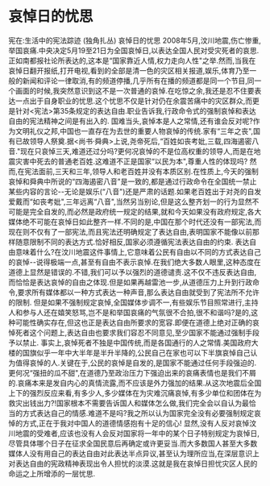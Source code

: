 # 哀悼日的忧思

宪在:生活中的宪法踪迹 (独角扎丛)
哀悼日的忧思
2008年5月,汶川地震,伤亡惨重,举国哀痛.中央决定5月19至21日为全国哀悼日,以表达全国人民对受灾死者的哀思.正如南都报社论所表达的,这本是“国家靠近人情,权力走向人性"之举.然而,当我在哀悼日翻开报纸,打开电视,看到的全部是清一色的灾区相关报道,娱乐,体育乃至一般的新闻和评论一律取消,有的频道停播,几乎所有在播的频道都是同一个节目,同一个画面的时候,我突然意识到这不是一次普通的哀悼.在吃惊之余,我还是忍不住要表达一点出于自身职业的忧思.这个忧思不仅是针对仍在余震苦痛中的灾区群众,而更是针对<宪法>第35条规定的表达自由.职业告诉我,行政命令式的强制哀悼和表达自由的宪法精神之间是有出入的.
国难当头,哀悼本是人之常情,还有谁会反对呢?作为文明礼仪之邦,中国也一直存在为去世的重要人物哀悼的传统.家有“三年之丧",国有已故领导人祭奠.据<尚书·舜典>上说,尧帝死后,“百姓如丧考妣,三载,四海遏密八音."现在只哀悼三天,难道还过分吗?更何况哀悼的不是位高权重的领导人,而是在地震灾害中死去的普通老百姓.这难道不正是国家“以民为本",尊重人性的体现吗?
然而,在宪法面前,三天和三年,领导人和老百姓并没有本质区别.在性质上,今天的强制哀悼和舜典中所说的“四海遏密八音"是一致的,都是通过行政命令在全国统一禁止某些内容的言论--无论是娱乐(“八音")还是严肃的话题.如果老百姓出于对尧的自发爱戴而“如丧考妣",三年远离“八音",当然另当别论,但是这么整齐划一的行为显然不可能是完全自发的,而必然是政府统一规定的结果,就和今天如果没有政府规定,各大媒体绝不可能在哀悼日如此整齐一样.不同的是,中国在那个时代还没有一部宪法,而现在则不仅有了一部宪法,而且宪法还明确规定了表达自由,表明国家不能像以前那样随意限制不同的表达方式.恰好相反,国家必须遵循宪法表达自由的约束.
表达自由意味着什么?在汶川地震这件事情上,它意味着公民有自由以不同的方式表达自己的哀悼--说得极端一点,甚至有自由不表示哀悼.在我们绝大多数人眼里,这种态度在道德上显然是错误的.不错,我们可以予以强烈的道德谴责.这不仅不违反表达自由,而恰恰是表达哀悼的自由之体现.但是如果再越雷池一步,从道德压力上升到行政命令,要求所有媒体都以一种方式表达一种声音,那么表达自由就受到了宪法所不允许的限制.
但是如果不强制规定哀悼,全国媒体步调不一,有些娱乐节目照常进行,主持人和参与人还在嬉笑怒骂,岂不是和举国哀痛的气氛很不合拍,很不和谐吗?是的,这种可能性确实存在,但这也正是表达自由所要求的宽容.即便在道德上绝对正确的哀悼死者这个问题上,表达自由也要求我们容忍不同意见,至少国家不能通过强制手段予以禁止.
事实上,哀悼死者不独是中国传统,而是各国通行的人之常情.美国政府大楼的国旗似乎一年中大半年是半升半降的,公民自己在家也可以下半旗哀悼自己认为值得哀悼的人.关键在于,公民的哀悼是自发的,是国家不能通过任何手段强迫的.更何况“强扭的瓜不甜",在道德乃至政治压力下强迫出来的哀痛表情也是我们不屑的.哀痛本来是发自内心的真情流露,而不应该是外力强加的结果.从这次地震后全国上下的强烈反应来看,有多少人,多少媒体在为灾难沉痛哀悼,有多少单位和团体在为救灾出钱出力?!国家根本不需要告诉国人和媒体怎么做,我们完全会以自认为最恰当的方式表达自己的情感.难道不是吗?我之所以认为国家完全没有必要强制规定哀悼的方式,正在于我对中国人的道德情感抱有十足的信心!
显然,没有人反对哀悼汶川地震的受难者,应该也没有人会反对国家将一年中的某个日子特别规定为哀悼日,尽管具体哪个日子在征求全国民意后再确定或许更妥当.而大多数国人甚至大多数媒体人没有用自己的表达自由对此表达半点异议,甚至认为理所应当,在深层意识上对表达自由的宪政精神表现出令人担忧的淡漠.这就是我在哀悼日担忧灾区人民的命运之上所增添的一层忧思.